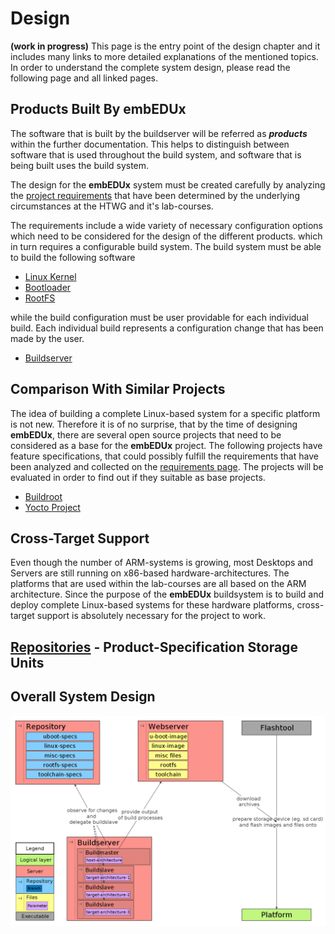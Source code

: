 # Design
**(work in progress)**
This page is the entry point of the design chapter and it includes many links to
more detailed explanations of the mentioned topics. In order to understand the
complete system design, please read the following page and all linked pages.


## Products Built By **embEDUx** 
The software that is built by the buildserver will be
referred as ***products*** within the further documentation. This helps to
distinguish between software that is used throughout the build system, and
software that is being built uses the build system.

The design for the **embEDUx** system must be created carefully by analyzing the
[project requirements](requirements.md) that have been determined by the
underlying circumstances at the HTWG and it's lab-courses. 

The requirements include a wide variety of necessary configuration options which
need to be considered for the design of the different products.
which in turn requires a configurable build system. The build system must be
able to build the following software

* [Linux Kernel](design/linux.md)
* [Bootloader](design/bootloader.md)
* [RootFS](design/rootfs.md)

while the build configuration must be user providable for each individual build.
Each individual build represents a configuration change that has been made by
the user.

* [Buildserver](design/buildserver.md)

## Comparison With Similar Projects
The idea of building a complete Linux-based system for a specific platform is
not new. Therefore it is of no surprise, that by the time of designing
**embEDUx**, there are several open source projects that need to be considered
as a base for the **embEDUx** project. The following projects have feature
specifications, that could possibly fulfill the requirements that have been
analyzed and collected on the [requirements page](requirements.md).  The
projects will be evaluated in order to find out if they suitable as base
projects.

* [Buildroot](evaluation/comparison/buildroot.md)
* [Yocto Project](evaluation/comparison/yocto-project.md)

## Cross-Target Support
Even though the number of ARM-systems is growing, most Desktops and Servers are
still running on x86-based hardware-architectures. The platforms that are used
within the lab-courses are all based on the ARM architecture. Since the purpose
of the **embEDUx** buildsystem is to build and deploy complete Linux-based
systems for these hardware platforms, cross-target support is absolutely
necessary for the project to work.

## [Repositories](design/repositories.md) - Product-Specification Storage Units

## Overall System Design
[![](background/design/img/design.png)](background/design/img/design.png)
